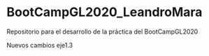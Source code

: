 # BootCampGL2020_LeandroMara
Repositorio para el desarrollo de la práctica del BootCampGL2020

Nuevos cambios eje1.3
